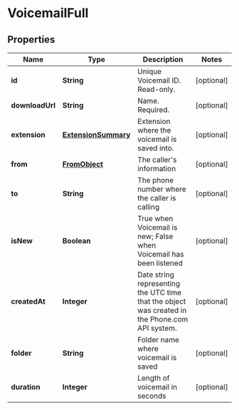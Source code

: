 
# VoicemailFull

## Properties
Name | Type | Description | Notes
------------ | ------------- | ------------- | -------------
**id** | **String** | Unique Voicemail ID. Read-only. |  [optional]
**downloadUrl** | **String** | Name. Required. |  [optional]
**extension** | [**ExtensionSummary**](ExtensionSummary.md) | Extension where the voicemail is saved into. |  [optional]
**from** | [**FromObject**](FromObject.md) | The caller&#39;s information |  [optional]
**to** | **String** | The phone number where the caller is calling |  [optional]
**isNew** | **Boolean** | True when Voicemail is new; False when Voicemail has been listened |  [optional]
**createdAt** | **Integer** | Date string representing the UTC time that the object was created in the Phone.com API system. |  [optional]
**folder** | **String** | Folder name where voicemail is saved |  [optional]
**duration** | **Integer** | Length of voicemail in seconds |  [optional]



